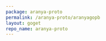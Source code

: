 ```yaml
---
package: aranya-proto
permalink: /aranya-proto/aranyagopb
layout: goget
repo_name: aranya-proto
---
```

